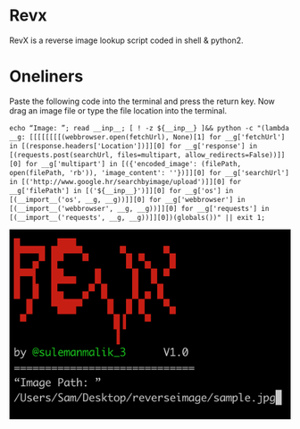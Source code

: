 # Revx
RevX is a reverse image lookup script coded in shell & python2. 
# Oneliners
Paste the following code into the terminal and press the return key. Now drag an image file or type the file location into the terminal.
```
echo “Image: ”; read __inp__; [ ! -z ${__inp__} ]&& python -c "(lambda __g: [[[[[[[[(webbrowser.open(fetchUrl), None)[1] for __g['fetchUrl'] in [(response.headers['Location'])]][0] for __g['response'] in [(requests.post(searchUrl, files=multipart, allow_redirects=False))]][0] for __g['multipart'] in [({'encoded_image': (filePath, open(filePath, 'rb')), 'image_content': ''})]][0] for __g['searchUrl'] in [('http://www.google.hr/searchbyimage/upload')]][0] for __g['filePath'] in [('${__inp__}')]][0] for __g['os'] in [(__import__('os', __g, __g))]][0] for __g['webbrowser'] in [(__import__('webbrowser', __g, __g))]][0] for __g['requests'] in [(__import__('requests', __g, __g))]][0])(globals())" || exit 1;
```

![RevX](RevX.png)
